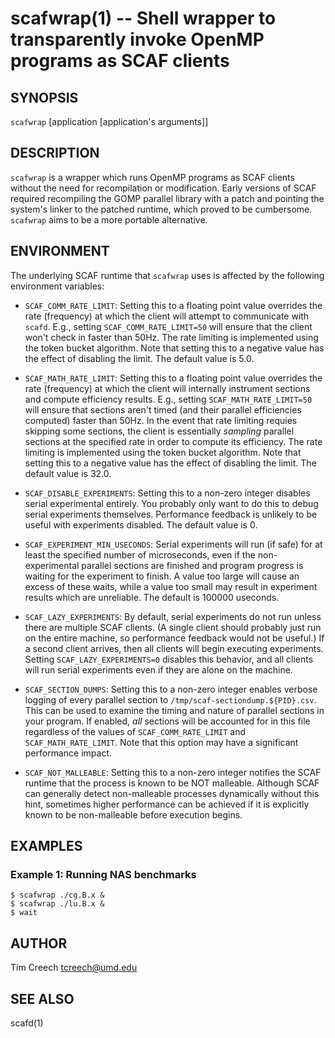 scafwrap(1) -- Shell wrapper to transparently invoke OpenMP programs as SCAF clients
==========================================================

## SYNOPSIS
`scafwrap` \[application \[application's arguments\]\]

## DESCRIPTION
`scafwrap` is a wrapper which runs OpenMP programs as SCAF clients without the need for recompilation or modification. Early versions of SCAF required recompiling the GOMP parallel library with a patch and pointing the system's linker to the patched runtime, which proved to be cumbersome. `scafwrap` aims to be a more portable alternative.

## ENVIRONMENT
The underlying SCAF runtime that `scafwrap` uses is affected by the following environment variables:

* `SCAF_COMM_RATE_LIMIT`:
  Setting this to a floating point value overrides the rate (frequency) at which the client will attempt to communicate with `scafd`. E.g., setting `SCAF_COMM_RATE_LIMIT=50` will ensure that the client won't check in faster than 50Hz. The rate limiting is implemented using the token bucket algorithm. Note that setting this to a negative value has the effect of disabling the limit. The default value is 5.0.

* `SCAF_MATH_RATE_LIMIT`:
  Setting this to a floating point value overrides the rate (frequency) at which the client will internally instrument sections and compute efficiency results. E.g., setting `SCAF_MATH_RATE_LIMIT=50` will ensure that sections aren't timed (and their parallel efficiencies computed) faster than 50Hz. In the event that rate limiting requies skipping some sections, the client is essentially *sampling* parallel sections at the specified rate in order to compute its efficiency. The rate limiting is implemented using the token bucket algorithm. Note that setting this to a negative value has the effect of disabling the limit. The default value is 32.0.

* `SCAF_DISABLE_EXPERIMENTS`:
  Setting this to a non-zero integer disables serial experimental entirely. You probably only want to do this to debug serial experiments themselves. Performance feedback is unlikely to be useful with experiments disabled. The default value is 0.

* `SCAF_EXPERIMENT_MIN_USECONDS`:
  Serial experiments will run (if safe) for at least the specified number of microseconds, even if the non-experimental parallel sections are finished and program progress is waiting for the experiment to finish. A value too large will cause an excess of these waits, while a value too small may result in experiment results which are unreliable. The default is 100000 useconds.

* `SCAF_LAZY_EXPERIMENTS`:
  By default, serial experiments do not run unless there are multiple SCAF clients. (A single client should probably just run on the entire machine, so performance feedback would not be useful.) If a second client arrives, then all clients will begin executing experiments. Setting `SCAF_LAZY_EXPERIMENTS=0` disables this behavior, and all clients will run serial experiments even if they are alone on the machine.

* `SCAF_SECTION_DUMPS`:
  Setting this to a non-zero integer enables verbose logging of every parallel section to `/tmp/scaf-sectiondump.${PID}.csv`. This can be used to examine the timing and nature of parallel sections in your program. If enabled, *all* sections will be accounted for in this file regardless of the values of `SCAF_COMM_RATE_LIMIT` and `SCAF_MATH_RATE_LIMIT`. Note that this option may have a significant performance impact.

* `SCAF_NOT_MALLEABLE`:
  Setting this to a non-zero integer notifies the SCAF runtime that the process is known to be NOT malleable. Although SCAF can generally detect non-malleable processes dynamically without this hint, sometimes higher performance can be achieved if it is explicitly known to be non-malleable before execution begins.

## EXAMPLES
### Example 1: Running NAS benchmarks
    $ scafwrap ./cg.B.x &
    $ scafwrap ./lu.B.x &
    $ wait

## AUTHOR
Tim Creech <tcreech@umd.edu>

## SEE ALSO
scafd(1)
